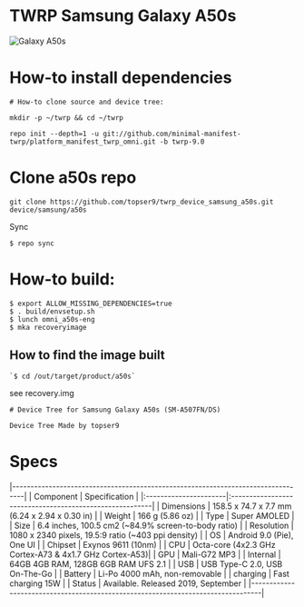 # TWRP Samsung Galaxy A50s
![Galaxy A50s](https://fdn2.gsmarena.com/vv/bigpic/samsung-galaxy-a50s.jpg "Galaxy A50s")
# How-to install dependencies
```
# How-to clone source and device tree:

mkdir -p ~/twrp && cd ~/twrp

repo init --depth=1 -u git://github.com/minimal-manifest-twrp/platform_manifest_twrp_omni.git -b twrp-9.0
```
# Clone a50s repo
```
git clone https://github.com/topser9/twrp_device_samsung_a50s.git device/samsung/a50s
```
Sync
```
$ repo sync
```
# How-to build:
```
$ export ALLOW_MISSING_DEPENDENCIES=true
$ . build/envsetup.sh
$ lunch omni_a50s-eng
$ mka recoveryimage
```
## How to find the image built
```
`$ cd /out/target/product/a50s`
```
see recovery.img
```
# Device Tree for Samsung Galaxy A50s (SM-A507FN/DS)

Device Tree Made by topser9
```
# Specs
|---------------------------------------------------------------------------------|
|      Component        |          Specification                                  |
|:----------------------|:--------------------------------------------------------|
| Dimensions            | 158.5 x 74.7 x 7.7 mm (6.24 x 2.94 x 0.30 in)           |
| Weight                | 166 g (5.86 oz)                                         |
| Type                  | Super AMOLED                                            |
| Size                  | 6.4 inches, 100.5 cm2 (~84.9% screen-to-body ratio)     |
| Resolution            | 1080 x 2340 pixels, 19.5:9 ratio (~403 ppi density)      |
| OS                    |  Android 9.0 (Pie), One UI                              |
| Chipset               | Exynos 9611 (10nm)                                     |
| CPU                   | Octa-core (4x2.3 GHz Cortex-A73 & 4x1.7 GHz Cortex-A53)|
| GPU                   | Mali-G72 MP3                                            |
| Internal              | 64GB 4GB RAM, 128GB 6GB RAM UFS 2.1                                  |
| USB                   | USB Type-C 2.0, USB On-The-Go                           |
| Battery               | Li-Po 4000 mAh, non-removable                           |
| charging              | Fast charging 15W                                       |
| Status                | Available. Released 2019, September                      |
|---------------------------------------------------------------------------------|
